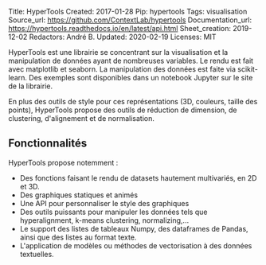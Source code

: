 Title: HyperTools
Created: 2017-01-28
Pip: hypertools
Tags: visualisation
Source_url: https://github.com/ContextLab/hypertools
Documentation_url: https://hypertools.readthedocs.io/en/latest/api.html
Sheet_creation: 2019-12-02
Redactors: André B.
Updated: 2020-02-19
Licenses: MIT




HyperTools est une librairie se concentrant sur la visualisation et la manipulation de données ayant de nombreuses variables. Le rendu est fait avec matplotlib et seaborn. La manipulation des données est faite via scikit-learn. Des exemples sont disponibles dans un notebook Jupyter sur le site de la librairie.

En plus des outils de style pour ces représentations (3D, couleurs, taille des points), HyperTools propose des outils de réduction de dimension, de clustering, d'alignement et de normalisation.

## Fonctionnalités

HyperTools propose notemment :

* Des fonctions faisant le rendu de datasets hautement multivariés, en 2D et 3D.
* Des graphiques statiques et animés
* Une API pour personnaliser le style des graphiques
* Des outils puissants pour manipuler les données tels que hyperalignment, k-means clustering, normalizing,...
* Le support des listes de tableaux Numpy, des dataframes de Pandas, ainsi que des listes au format texte.
* L'application de modèles ou méthodes de vectorisation à des données textuelles.
